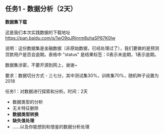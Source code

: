 ## 任务1 - 数据分析（2天）

**数据集下载**

这是我们本次实践数据的下载地址 https://pan.baidu.com/s/1wO9qJRjnrm8uhaSP67K0lw

说明：这份数据集是金融数据（非原始数据，已经处理过了），我们要做的是预测贷款用户是否会逾期。表格中 "status" 是结果标签：0表示未逾期，1表示逾期。



数据集涉密，不要开源到网上，谢谢~

要求：数据切分方式 - 三七分，其中测试集30%，训练集70%，随机种子设置为2018

任务1：对数据进行探索和分析。时间：2天

  * 数据类型的分析
  * 无关特征删除
  * **数据类型转换**
  * **缺失值处理**
  * ……以及你能想到和借鉴的数据分析处理

